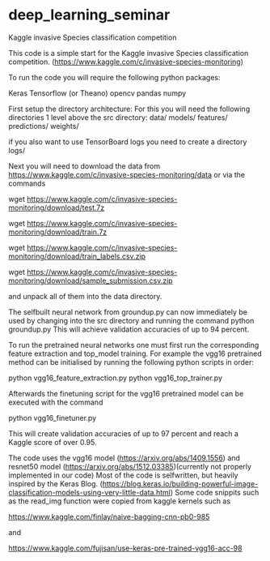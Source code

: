 # deep_learning_seminar
Kaggle invasive Species classification competition

This code is a simple start for the Kaggle invasive Species classification competition.
(https://www.kaggle.com/c/invasive-species-monitoring)


To run the code you will require the following python packages:

Keras
Tensorflow (or Theano)
opencv
pandas
numpy

First setup the directory architecture:
For this you will need the following directories 1 level above the src directory:
data/
models/
features/
predictions/
weights/

if you also want to use TensorBoard logs you need to create a directory
logs/

Next you will need to download the data from
https://www.kaggle.com/c/invasive-species-monitoring/data
or via the commands

wget https://www.kaggle.com/c/invasive-species-monitoring/download/test.7z

wget https://www.kaggle.com/c/invasive-species-monitoring/download/train.7z

wget https://www.kaggle.com/c/invasive-species-monitoring/download/train_labels.csv.zip

wget https://www.kaggle.com/c/invasive-species-monitoring/download/sample_submission.csv.zip

and unpack all of them into the data directory.

The selfbuilt neural network from groundup.py can now immediately be used by changing into the src directory and running the command
python groundup.py
This will achieve validation accuracies of up to 94 percent.

To run the pretrained neural networks one must first run the corresponding feature extraction and top_model training.
For example the vgg16 pretrained method can be initialised by running the following python scripts in order:

python vgg16_feature_extraction.py
python vgg16_top_trainer.py

Afterwards the finetuning script for the vgg16 pretrained model can be executed with the command

python vgg16_finetuner.py

This will create validation accuracies of up to 97 percent and reach a Kaggle score of over 0.95.

The code uses the vgg16 model (https://arxiv.org/abs/1409.1556) and resnet50 model (https://arxiv.org/abs/1512.03385)(currently not properly implemented in our code)
Most of the code is selfwritten, but heavily inspired by the Keras Blog.
(https://blog.keras.io/building-powerful-image-classification-models-using-very-little-data.html)
Some code snippits such as the read_img function were copied from kaggle kernels such as

https://www.kaggle.com/finlay/naive-bagging-cnn-pb0-985

and

https://www.kaggle.com/fujisan/use-keras-pre-trained-vgg16-acc-98
